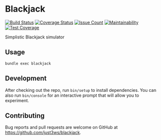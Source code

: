 # Blackjack

[![Build Status](https://travis-ci.org/just3ws/blackjack.svg?branch=master)](https://travis-ci.org/just3ws/blackjack)
[![Coverage Status](https://coveralls.io/repos/github/just3ws/blackjack/badge.svg?branch=master)](https://coveralls.io/github/just3ws/blackjack?branch=master)
[![Issue Count](https://lima.codeclimate.com/github/just3ws/blackjack/badges/issue_count.svg)](https://lima.codeclimate.com/github/just3ws/blackjack)
[![Maintainability](https://api.codeclimate.com/v1/badges/244acf11468d1aa6772f/maintainability)](https://codeclimate.com/github/just3ws/blackjack/maintainability)
[![Test Coverage](https://api.codeclimate.com/v1/badges/244acf11468d1aa6772f/test_coverage)](https://codeclimate.com/github/just3ws/blackjack/test_coverage)

Simplistic Blackjack simulator

## Usage

```
bundle exec blackjack
```

## Development

After checking out the repo, run `bin/setup` to install dependencies. You can also run `bin/console` for an interactive prompt that will allow you to experiment.

## Contributing

Bug reports and pull requests are welcome on GitHub at https://github.com/just3ws/blackjack.

